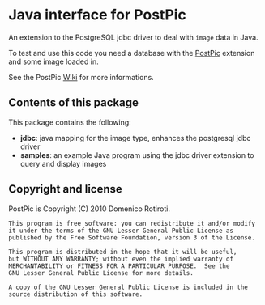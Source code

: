Java interface for PostPic
==========================

An extension to the PostgreSQL jdbc driver to deal with `image` data in Java.

To test and use this code you need a database with the [PostPic](http://github.com/drotiro/postpic)
extension and some image loaded in.

See the PostPic [Wiki](http://wiki.github.com/drotiro/postpic/>) for more informations.


Contents of this package
------------------------

This package contains the following:

 * __jdbc__: java mapping for the image type, enhances the postgresql jdbc driver
 * __samples__: an example Java program using the jdbc driver extension to
 query and display images


Copyright and license
---------------------

PostPic is Copyright (C) 2010 Domenico Rotiroti.

    This program is free software: you can redistribute it and/or modify
    it under the terms of the GNU Lesser General Public License as
    published by the Free Software Foundation, version 3 of the License.

    This program is distributed in the hope that it will be useful,
    but WITHOUT ANY WARRANTY; without even the implied warranty of
    MERCHANTABILITY or FITNESS FOR A PARTICULAR PURPOSE.  See the
    GNU Lesser General Public License for more details.

    A copy of the GNU Lesser General Public License is included in the
    source distribution of this software.
